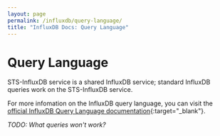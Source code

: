 ```yaml
---
layout: page
permalink: /influxdb/query-language/
title: "InfluxDB Docs: Query Language"
---
```


# Query Language

STS-InfluxDB service is a shared InfluxDB service; standard InfluxDB queries work on the STS-InfluxDB service.

For more infomation on the InfluxDB query language, you can visit the [official InfluxDB Query Language documentation](https://docs.influxdata.com/influxdb/v1.2/query_language/){:target="_blank"}.

*TODO: What queries won't work?*
